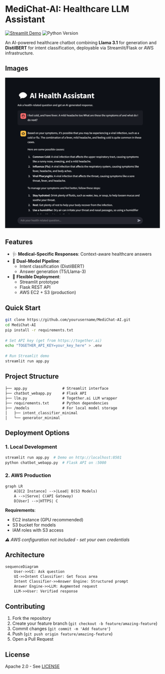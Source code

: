 # MediChat-AI: Healthcare LLM Assistant

[![Streamlit Demo](https://static.streamlit.io/badges/streamlit_badge_black_white.svg)](https://ai-health-chatbot.streamlit.app/)
![Python Version](https://img.shields.io/badge/python-3.9%2B-blue)

An AI-powered healthcare chatbot combining **Llama 3.1** for generation and **DistilBERT** for intent classification, deployable via Streamlit/Flask or AWS infrastructure.

## Images
![Result](Images-MCB/mcb1.png)

## Features
- 🩺 **Medical-Specific Responses**: Context-aware healthcare answers
- 🧠 **Dual-Model Pipeline**:
  - Intent classification (DistilBERT)
  - Answer generation (T5/Llama-3)
- 🚀 **Flexible Deployment**:
  - Streamlit prototype
  - Flask REST API
  - AWS EC2 + S3 (production)

## Quick Start
```bash
git clone https://github.com/yourusername/MediChat-AI.git
cd MediChat-AI
pip install -r requirements.txt

# Set API key (get from https://together.ai)
echo "TOGETHER_API_KEY=your_key_here" > .env

# Run Streamlit demo
streamlit run app.py
```

## Project Structure
```
├── app.py                # Streamlit interface
├── chatbot_webapp.py     # Flask API
├── llm.py                # Together.ai LLM wrapper
├── requirements.txt      # Python dependencies
├── /models               # For local model storage
│   ├── intent_classifier_minimal
│   └── generator_minimal
```

## Deployment Options

### 1. Local Development
```bash
streamlit run app.py  # Demo on http://localhost:8501
python chatbot_webapp.py  # Flask API on :5000
```

### 2. AWS Production
```mermaid
graph LR
    A[EC2 Instance] -->|Load| B(S3 Models)
    A -->|Serve| C(API Gateway)
    D[User] -->|HTTPS| C
```
**Requirements**:
- EC2 instance (GPU recommended)
- S3 bucket for models
- IAM roles with S3 access

*⚠️ AWS configuration not included - set your own credentials*

## Architecture
```mermaid
sequenceDiagram
    User->>UI: Ask question
    UI->>Intent Classifier: Get focus area
    Intent Classifier->>Answer Engine: Structured prompt
    Answer Engine->>LLM: Augmented request
    LLM->>User: Verified response
```

## Contributing
1. Fork the repository
2. Create your feature branch (`git checkout -b feature/amazing-feature`)
3. Commit changes (`git commit -m 'Add feature'`)
4. Push (`git push origin feature/amazing-feature`)
5. Open a Pull Request

## License
Apache 2.0 - See [LICENSE](LICENSE)
```
